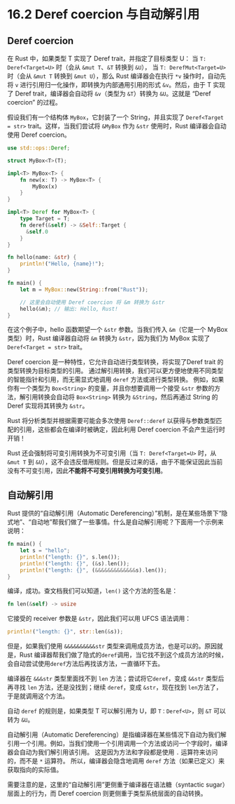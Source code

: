 # 16.2 Deref coercion 与自动解引用

## Deref coercion

在 Rust 中，如果类型 T 实现了 Deref trait，并指定了目标类型 U：
当 `T: Deref<Target=U>` 时（会从 `&mut T`、`&T` 转换到 `&U`），
当 `T: DerefMut<Target=U>` 时（会从 `&mut T` 转换到 `&mut U`），那么 Rust 编译器会在执行 `*v` 操作时，自动先将 `v` 进行引用归一化操作，即转换为内部通用引用的形式 `&v`。然后，由于 T 实现了 Deref trait，编译器会自动将 `&v`（类型为 `&T`）转换为 `&U`。这就是 “Deref coercion” 的过程。

假设我们有一个结构体 `MyBox`，它封装了一个 String，并且实现了 `Deref<Target = str>` trait。这样，当我们尝试将 `&MyBox` 作为 `&str` 使用时，Rust 编译器会自动使用 Deref coercion。

```rust
use std::ops::Deref;

struct MyBox<T>(T);

impl<T> MyBox<T> {
    fn new(x: T) -> MyBox<T> {
        MyBox(x)
    }
}

impl<T> Deref for MyBox<T> {
    type Target = T;
    fn deref(&self) -> &Self::Target {
      &self.0
    }
}

fn hello(name: &str) {
    println!("Hello, {name}!");
}

fn main() {
    let m = MyBox::new(String::from("Rust"));

    // 这里会自动使用 Deref coercion 将 &m 转换为 &str
    hello(&m); // 输出: Hello, Rust!
}
```

在这个例子中，hello 函数期望一个 `&str` 参数。当我们传入 `&m`（它是一个 MyBox 类型）时，Rust 编译器自动将 `&m` 转换为 `&str`，因为我们为 MyBox 实现了 `Deref<Target = str>` trait。

Deref coercion 是一种特性，它允许自动进行类型转换，将实现了Deref trait 的类型转换为目标类型的引用。
通过解引用转换，我们可以更方便地使用不同类型的智能指针和引用，而无需显式地调用 `deref` 方法或进行类型转换。
例如，如果你有一个类型为 `Box<String>` 的变量，并且你想要调用一个接受 `&str` 参数的方法，解引用转换会自动将 `Box<String>` 转换为 `&String`，然后再通过 String 的 Deref 实现将其转换为 `&str`。

Rust 将分析类型并根据需要可能会多次使用 `Deref::deref` 以获得与参数类型匹配的引用，这些都会在编译时被确定，因此利用 Deref coercion 不会产生运行时开销！

Rust 还会强制将可变引用转换为不可变引用（当 `T: Deref<Target=U>` 时，从 `&mut T` 到 `&U`），这不会违反借用规则。但是反过来的话，由于不能保证因此当前没有不可变引用，因此**不能将不可变引用转换为可变引用**。

## 自动解引用

Rust 提供的“自动解引用（Automatic Dereferencing）”机制，是在某些场景下“隐式地”、“自动地”帮我们做了一些事情。什么是自动解引用呢？下面用一个示例来说明：

```rust
fn main() {
    let s = "hello";
    println!("length: {}", s.len());
    println!("length: {}", (&s).len());
    println!("length: {}", (&&&&&&&&&&&&&s).len());
}
```

编译，成功。查文档我们可以知道，`len()` 这个方法的签名是：

```rust
fn len(&self) -> usize
```

它接受的 receiver 参数是 `&str`，因此我们可以用 UFCS 语法调用：

```rust
println!("length: {}", str::len(&s));
```

但是，如果我们使用 `&&&&&&&&&&str` 类型来调用成员方法，也是可以的。原因就是，Rust 编译器帮我们做了隐式的`deref`调用，当它找不到这个成员方法的时候，会自动尝试使用`deref`方法后再找该方法，一直循环下去。

编译器在 `&&&str` 类型里面找不到 `len` 方法；尝试将它`deref`，变成 `&&str` 类型后再寻找 `len` 方法，还是没找到；继续 `deref`，变成 `&str`，现在找到 `len`方法了，于是就调用这个方法。

自动 `deref` 的规则是，如果类型 T 可以解引用为 U，即 `T：Deref<U>`，则 `&T` 可以转为 `&U`。

自动解引用（Automatic Dereferencing）是指编译器在某些情况下自动为我们解引用一个引用。例如，当我们使用一个引用调用一个方法或访问一个字段时，编译器会自动为我们解引用该引用。
这是因为方法和字段都是使用 `.` 运算符来访问的，而不是 `*` 运算符。
所以，编译器会隐含地调用 `deref` 方法（如果已定义）来获取指向的实际值。

需要注意的是，这里的“自动解引用”更侧重于编译器在语法糖（syntactic sugar）层面上的行为，而 Deref coercion 则更侧重于类型系统层面的自动转换。

